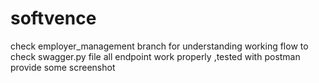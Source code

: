 # softvence
check employer_management branch 
for understanding working flow to check swagger.py file
all endpoint work properly ,tested with postman
provide some screenshot
